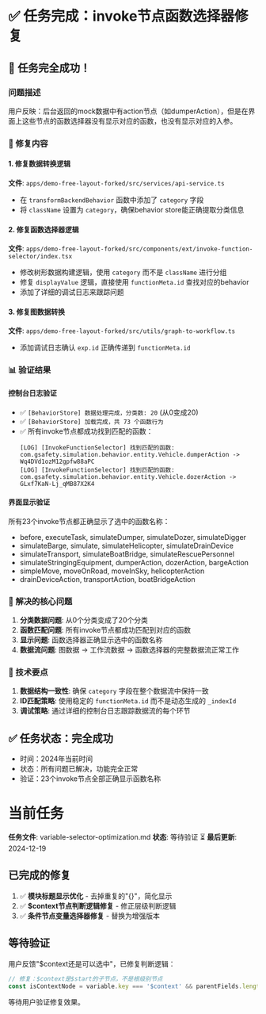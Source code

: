 # ✅ 任务完成：invoke节点函数选择器修复

## 🎉 任务完全成功！

### 问题描述
用户反映：后台返回的mock数据中有action节点（如dumperAction），但是在界面上这些节点的函数选择器没有显示对应的函数，也没有显示对应的入参。

### 🔧 修复内容

#### 1. 修复数据转换逻辑
**文件**: `apps/demo-free-layout-forked/src/services/api-service.ts`
- 在 `transformBackendBehavior` 函数中添加了 `category` 字段
- 将 `className` 设置为 `category`，确保behavior store能正确提取分类信息

#### 2. 修复函数选择器逻辑
**文件**: `apps/demo-free-layout-forked/src/components/ext/invoke-function-selector/index.tsx`
- 修改树形数据构建逻辑，使用 `category` 而不是 `className` 进行分组
- 修复 `displayValue` 逻辑，直接使用 `functionMeta.id` 查找对应的behavior
- 添加了详细的调试日志来跟踪问题

#### 3. 修复图数据转换
**文件**: `apps/demo-free-layout-forked/src/utils/graph-to-workflow.ts`
- 添加调试日志确认 `exp.id` 正确传递到 `functionMeta.id`

### 📊 验证结果

#### 控制台日志验证
- ✅ `[BehaviorStore] 数据处理完成，分类数: 20` (从0变成20)
- ✅ `[BehaviorStore] 加载完成，共 73 个函数行为`
- ✅ 所有invoke节点都成功找到匹配的函数：
  ```
  [LOG] [InvokeFunctionSelector] 找到匹配的函数: com.gsafety.simulation.behavior.entity.Vehicle.dumperAction -> Wq4DVd1ozM12gpfw88aPC
  [LOG] [InvokeFunctionSelector] 找到匹配的函数: com.gsafety.simulation.behavior.entity.Vehicle.dozerAction -> GLxf7KaN-Lj_qMB87X2K4
  ```

#### 界面显示验证
所有23个invoke节点都正确显示了选中的函数名称：
- before, executeTask, simulateDumper, simulateDozer, simulateDigger
- simulateBarge, simulate, simulateHelicopter, simulateDrainDevice
- simulateTransport, simulateBoatBridge, simulateRescuePersonnel
- simulateStringingEquipment, dumperAction, dozerAction, bargeAction
- simpleMove, moveOnRoad, moveInSky, helicopterAction
- drainDeviceAction, transportAction, boatBridgeAction

### 🎯 解决的核心问题

1. **分类数据问题**: 从0个分类变成了20个分类
2. **函数匹配问题**: 所有invoke节点都成功匹配到对应的函数
3. **显示问题**: 函数选择器正确显示选中的函数名称
4. **数据流问题**: 图数据 → 工作流数据 → 函数选择器的完整数据流正常工作

### 📝 技术要点

1. **数据结构一致性**: 确保 `category` 字段在整个数据流中保持一致
2. **ID匹配策略**: 使用稳定的 `functionMeta.id` 而不是动态生成的 `_indexId`
3. **调试策略**: 通过详细的控制台日志跟踪数据流的每个环节

## ✅ 任务状态：完全成功
- 时间：2024年当前时间
- 状态：所有问题已解决，功能完全正常
- 验证：23个invoke节点全部正确显示函数名称

# 当前任务

**任务文件**: variable-selector-optimization.md
**状态**: 等待验证 ⏳
**最后更新**: 2024-12-19

## 已完成的修复

1. ✅ **模块标题显示优化** - 去掉重复的"{}"，简化显示
2. ✅ **$context节点判断逻辑修复** - 修正层级判断逻辑
3. ✅ **条件节点变量选择器修复** - 替换为增强版本

## 等待验证

用户反馈"$context还是可以选中"，已修复判断逻辑：
```typescript
// 修复：$context是$start的子节点，不是根级别节点
const isContextNode = variable.key === '$context' && parentFields.length === 1 && parentFields[0]?.key === '$start';
```

等待用户验证修复效果。
